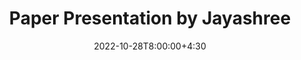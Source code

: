 ---
type: lecture
date: 2022-10-28T8:00:00+4:30
title: Paper Presentation by Jayashree
tldr: "Paper Presentations."
thumbnail: /static_files/presentations/symex.png
---